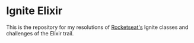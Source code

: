 # Ignite Elixir

This is the repository for my resolutions of [Rocketseat's](https://rocketseat.com.br/) Ignite classes and challenges of the Elixir trail.  
